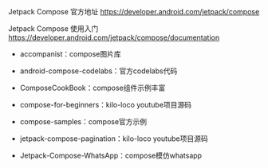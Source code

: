 Jetpack Compose 官方地址
https://developer.android.com/jetpack/compose

Jetpack Compose 使用入门
https://developer.android.com/jetpack/compose/documentation

- accompanist：compose图片库
- android-compose-codelabs：官方codelabs代码
- ComposeCookBook：compose组件示例丰富
- compose-for-beginners：kilo-loco youtube项目源码
- compose-samples：compose官方示例
- jetpack-compose-pagination：kilo-loco youtube项目源码

- Jetpack-Compose-WhatsApp：compose模仿whatsapp